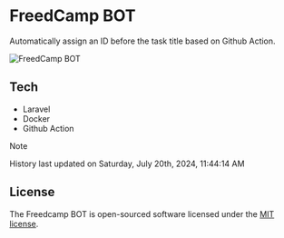 # FreedCamp BOT

Automatically assign an ID before the task title based on Github Action.

![FreedCamp BOT](https://repository-images.githubusercontent.com/737932867/7d34798b-2680-471c-b089-a78a718d3d6a)

## Tech

- Laravel
- Docker
- Github Action

> [!NOTE]  
> History last updated on Saturday, July 20th, 2024, 11:44:14 AM

## License

The Freedcamp BOT is open-sourced software licensed under the [MIT license](https://opensource.org/licenses/MIT).
